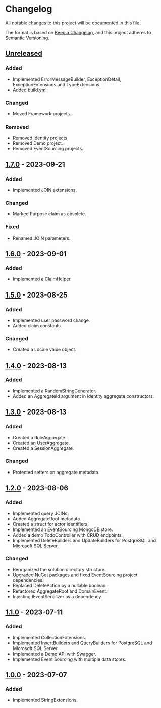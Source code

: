 # Changelog

All notable changes to this project will be documented in this file.

The format is based on [Keep a Changelog](https://keepachangelog.com/en/1.0.0/),
and this project adheres to [Semantic Versioning](https://semver.org/spec/v2.0.0.html).

## [Unreleased]

### Added

- Implemented ErrorMessageBuilder, ExceptionDetail, ExceptionExtensions and TypeExtensions.
- Added build.yml.

### Changed

- Moved Framework projects.

### Removed

- Removed Identity projects.
- Removed Demo project.
- Removed EventSourcing projects.

## [1.7.0] - 2023-09-21

### Added

- Implemented JOIN extensions.

### Changed

- Marked Purpose claim as obsolete.

### Fixed

- Renamed JOIN parameters.

## [1.6.0] - 2023-09-01

### Added

- Implemented a ClaimHelper.

## [1.5.0] - 2023-08-25

### Added

- Implemented user password change.
- Added claim constants.

### Changed

- Created a Locale value object.

## [1.4.0] - 2023-08-13

### Added

- Implemented a RandomStringGenerator.
- Added an AggregateId argument in Identity aggregate constructors.

## [1.3.0] - 2023-08-13

### Added

- Created a RoleAggregate.
- Created an UserAggregate.
- Created a SessionAggregate.

### Changed

- Protected setters on aggregate metadata.

## [1.2.0] - 2023-08-06

### Added

- Implemented query JOINs.
- Added AggregateRoot metadata.
- Created a struct for actor identifiers.
- Implemented an EventSourcing MongoDB store.
- Added a demo TodoController with CRUD endpoints.
- Implemented DeleteBuilders and UpdateBuilders for PostgreSQL and Microsoft SQL Server.

### Changed

- Reorganized the solution directory structure.
- Upgraded NuGet packages and fixed EventSourcing project dependencies.
- Replaced DeleteAction by a nullable boolean.
- Refactored AggregateRoot and DomainEvent.
- Injecting IEventSerializer as a dependency.

## [1.1.0] - 2023-07-11

### Added

- Implemented CollectionExtensions.
- Implemented InsertBuilders and QueryBuilders for PostgreSQL and Microsoft SQL Server.
- Implemented a Demo API with Swagger.
- Implemented Event Sourcing with multiple data stores.

## [1.0.0] - 2023-07-07

### Added

- Implemented StringExtensions.

[unreleased]: https://github.com/Logitar/Logitar.NET/compare/v1.7.0...HEAD
[1.7.0]: https://github.com/Logitar/Logitar.NET/compare/v1.6.0...v1.7.0
[1.6.0]: https://github.com/Logitar/Logitar.NET/compare/v1.5.0...v1.6.0
[1.5.0]: https://github.com/Logitar/Logitar.NET/compare/v1.4.0...v1.5.0
[1.4.0]: https://github.com/Logitar/Logitar.NET/compare/v1.3.0...v1.4.0
[1.3.0]: https://github.com/Logitar/Logitar.NET/compare/v1.2.0...v1.3.0
[1.2.0]: https://github.com/Logitar/Logitar.NET/compare/v1.1.0...v1.2.0
[1.1.0]: https://github.com/Logitar/Logitar.NET/compare/v1.0.0...v1.1.0
[1.0.0]: https://github.com/Logitar/Logitar.NET/releases/tag/v1.0.0
